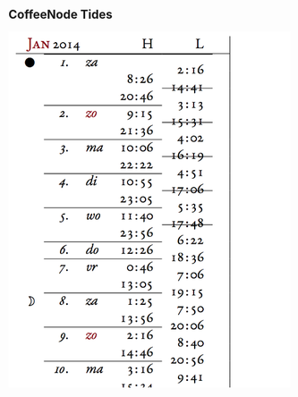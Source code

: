 

## CoffeeNode Tides

![](https://github.com/loveencounterflow/coffeenode-tides/raw/master/art/Screen%20Shot%202014-03-20%20at%2020.47.55.png)


